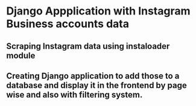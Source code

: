# Django Appplication with Instagram Business accounts data

## Scraping Instagram data using instaloader module

## Creating Django application to add those to a database and display it in the frontend by page wise and also with filtering system.
